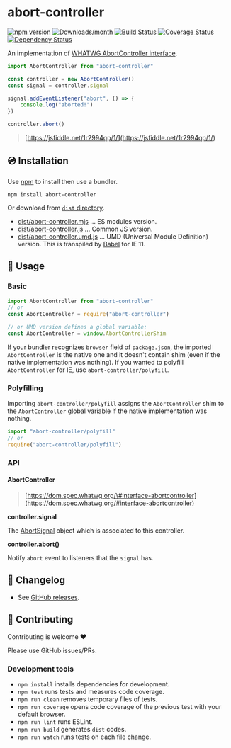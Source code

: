 # abort-controller

[![npm version](https://img.shields.io/npm/v/abort-controller.svg)](https://www.npmjs.com/package/abort-controller) [![Downloads/month](https://img.shields.io/npm/dm/abort-controller.svg)](http://www.npmtrends.com/abort-controller) [![Build Status](https://travis-ci.org/mysticatea/abort-controller.svg?branch=master)](https://travis-ci.org/mysticatea/abort-controller) [![Coverage Status](https://codecov.io/gh/mysticatea/abort-controller/branch/master/graph/badge.svg)](https://codecov.io/gh/mysticatea/abort-controller) [![Dependency Status](https://david-dm.org/mysticatea/abort-controller.svg)](https://david-dm.org/mysticatea/abort-controller)

An implementation of [WHATWG AbortController interface](https://dom.spec.whatwg.org/#interface-abortcontroller).

```javascript
import AbortController from "abort-controller"

const controller = new AbortController()
const signal = controller.signal

signal.addEventListener("abort", () => {
    console.log("aborted!")
})

controller.abort()
```

> [https://jsfiddle.net/1r2994qp/1/](https://jsfiddle.net/1r2994qp/1/)

## 💿 Installation

Use [npm](https://www.npmjs.com/) to install then use a bundler.

```text
npm install abort-controller
```

Or download from [`dist` directory](https://github.com/GamingXBlood/darkbot/tree/f9e31883d400da8a46698bbabbd10b1696eccf00/node_modules/abort-controller/dist/README.md).

* [dist/abort-controller.mjs](https://github.com/GamingXBlood/darkbot/tree/f9e31883d400da8a46698bbabbd10b1696eccf00/node_modules/abort-controller/dist/abort-controller.mjs) ... ES modules version.
* [dist/abort-controller.js](https://github.com/GamingXBlood/darkbot/tree/f9e31883d400da8a46698bbabbd10b1696eccf00/node_modules/abort-controller/dist/abort-controller.js) ... Common JS version.
* [dist/abort-controller.umd.js](https://github.com/GamingXBlood/darkbot/tree/f9e31883d400da8a46698bbabbd10b1696eccf00/node_modules/abort-controller/dist/abort-controller.umd.js) ... UMD \(Universal Module Definition\) version. This is transpiled by [Babel](https://babeljs.io/) for IE 11.

## 📖 Usage

### Basic

```javascript
import AbortController from "abort-controller"
// or
const AbortController = require("abort-controller")

// or UMD version defines a global variable:
const AbortController = window.AbortControllerShim
```

If your bundler recognizes `browser` field of `package.json`, the imported `AbortController` is the native one and it doesn't contain shim \(even if the native implementation was nothing\). If you wanted to polyfill `AbortController` for IE, use `abort-controller/polyfill`.

### Polyfilling

Importing `abort-controller/polyfill` assigns the `AbortController` shim to the `AbortController` global variable if the native implementation was nothing.

```javascript
import "abort-controller/polyfill"
// or
require("abort-controller/polyfill")
```

### API

#### AbortController

> [https://dom.spec.whatwg.org/\#interface-abortcontroller](https://dom.spec.whatwg.org/#interface-abortcontroller)

**controller.signal**

The [AbortSignal](https://dom.spec.whatwg.org/#interface-AbortSignal) object which is associated to this controller.

**controller.abort\(\)**

Notify `abort` event to listeners that the `signal` has.

## 📰 Changelog

* See [GitHub releases](https://github.com/mysticatea/abort-controller/releases).

## 🍻 Contributing

Contributing is welcome ❤️

Please use GitHub issues/PRs.

### Development tools

* `npm install` installs dependencies for development.
* `npm test` runs tests and measures code coverage.
* `npm run clean` removes temporary files of tests.
* `npm run coverage` opens code coverage of the previous test with your default browser.
* `npm run lint` runs ESLint.
* `npm run build` generates `dist` codes.
* `npm run watch` runs tests on each file change.

